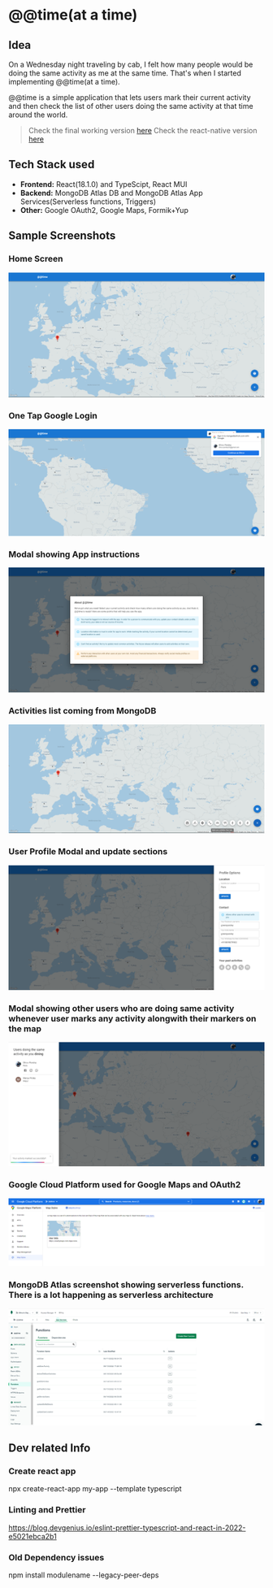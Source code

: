 # @@time(at a time)

## Idea
On a Wednesday night traveling by cab, I felt how many people would be doing the same activity as me at the same time. That's when I started implementing @@time(at a time). 

@@time is a simple application that lets users mark their current activity and then check the list of
other users doing the same activity at that time around the world.

> Check the final working version [here](https://atatime-wmqjt.mongodbstitch.com/)
> Check the react-native version [here](https://github.com/pdhruv93/atatime-react-native-final)

## Tech Stack used
- **Frontend:** React(18.1.0) and TypeScipt, React MUI
- **Backend:** MongoDB Atlas DB and MongoDB Atlas App Services(Serverless functions, Triggers)
- **Other:** Google OAuth2, Google Maps, Formik+Yup


## Sample Screenshots
### Home Screen
![](screenshots/home_screen.PNG)

### One Tap Google Login
![](screenshots/on_tap_login.PNG)

### Modal showing App instructions
![](screenshots/about_modal.PNG)

### Activities list coming from MongoDB
![](screenshots/activities_list.PNG)

### User Profile Modal and update sections
![](screenshots/profile_section.PNG)

### Modal showing other users who are doing same activity whenever user marks any activity alongwith their markers on the map
![](screenshots/other_users.PNG)

### Google Cloud Platform used for Google Maps and OAuth2
![](screenshots/gcp.PNG)

### MongoDB Atlas screenshot showing serverless functions. There is a lot happening as serverless architecture
![](screenshots/mongodb_functions.PNG)


## Dev related Info
### Create react app
npx create-react-app my-app --template typescript

### Linting and Prettier
https://blog.devgenius.io/eslint-prettier-typescript-and-react-in-2022-e5021ebca2b1

### Old Dependency issues
npm install modulename --legacy-peer-deps